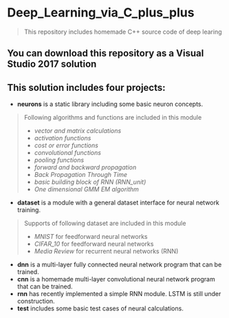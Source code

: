 # Deep_Learning_via_C_plus_plus
> This repository includes homemade C++ source code of deep learing
## You can download this repository as a Visual Studio 2017 solution
## This solution includes four projects:
- **neurons** is a static library including some basic neuron concepts.
> Following algorithms and functions are included in this module
> - *vector and matrix calculations*
> - *activation functions*
> - *cost or error functions*
> - *convolutional functions*
> - *pooling functions*
> - *forward and backward propagation*
> - *Back Propagation Through Time*
> - *basic building block of RNN (RNN_unit)*
> - *One dimensional GMM EM algorithm*
- **dataset** is a module with a general dataset interface for neural network training.
> Supports of following dataset are included in this module
> - *MNIST* for feedforward neural networks
> - *CIFAR_10* for feedforward neural networks
> - *Media Review* for recurrent neural networks (RNN)
- **dnn** is a multi-layer fully connected neural network program that can be trained.
- **cnn** is a homemade multi-layer convolutional neural network program that can be trained.
- **rnn** has recently implemented a simple RNN module. LSTM is still under construction.
- **test** includes some basic test cases of neural calculations.
